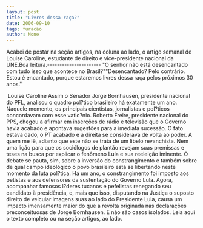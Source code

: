 ```yaml
---
layout: post
title: "Livres dessa raça?"
date: 2006-09-10
tags: furacão
author: None
---
```

Acabei de postar na seção artigos, na coluna ao lado, o artigo semanal de Louise Caroline, estudante de direito e vice-presidente nacional da UNE.Boa leitura.----------------------
\"O senhor não está desencantado com tudo isso que acontece no Brasil?\"\"Desencantado? Pelo contrário. Estou é encantado, porque estaremos livres dessa raça pelos próximos 30 anos.\"





&nbsp;Louise Caroline
Assim o Senador Jorge Bornhausen, presidente nacional do PFL, analisou o quadro pol?tico brasileiro há exatamente um ano. Naquele momento, os principais cientistas, jornalistas e pol?ticos concordavam com esse vatic?nio. Roberto Freire, presidente nacional do PPS, chegou a afirmar em inserções de rádio e televisão que o Governo havia acabado e apontava sugestões para a imediata sucessão. O fato estava dado, o PT acabado e a direita se considerava de volta ao poder. 
A quem me lê, adianto que este não se trata de um libelo revanchista. Nem uma lição para que os sociólogos de plantão revejam suas premissas e teses na busca por explicar o fenômeno Lula e sua reeleição iminente. O debate se pauta, sim, sobre a inversão do constrangimento e também sobre de qual campo ideológico o povo brasileiro está se libertando neste momento da luta pol?tica. 
Há um ano, o constrangimento foi imposto aos petistas e aos defensores da sustentação do Governo Lula. Agora, acompanhar famosos l?deres tucanos e pefelistas renegando seu candidato à presidência, e, mais que isso, disputando na Justiça o suposto direito de veicular imagens suas ao lado do Presidente Lula, causa um impacto imensamente maior do que a revolta originada nas declarações preconceituosas de Jorge Bornhausen. E não são casos isolados. 
Leia&nbsp;aqui o texto completo ou&nbsp;na seção artigos,&nbsp;ao lado. 
